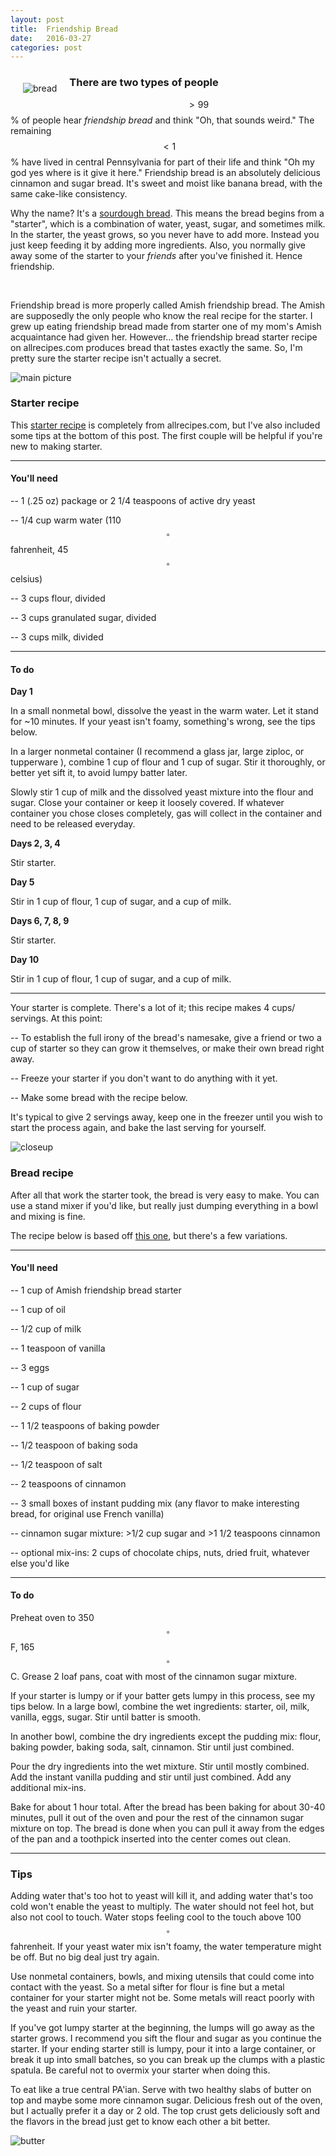 ```yaml
---
layout: post
title:  Friendship Bread
date:   2016-03-27
categories: post
---
```


<img src="/assets/bigbread.jpg" alt="bread" style="float: left; margin: 20px">

### There are two types of people

$$>99$$% of people hear *friendship bread* and think "Oh, that sounds weird." The remaining $$<1$$% have lived in central Pennsylvania for part of their life and think "Oh my god yes where is it give it here." Friendship bread is an absolutely delicious cinnamon and sugar bread. It's sweet and moist like banana bread, with  the same cake-like consistency.

Why the name? It's a [sourdough bread](http://www222.pair.com/sjohn/blueroom/sour.htm). This means the bread begins from a "starter", which is a combination of water, yeast, sugar, and sometimes milk. In the starter, the yeast grows, so you never have to add more. Instead you just keep feeding it by adding more ingredients. Also, you normally give away some of the starter to your *friends* after you've finished it. Hence friendship.


&nbsp;

Friendship bread is more properly called Amish friendship bread. The Amish are supposedly the only people who know the real recipe for the starter. I grew up eating friendship bread made from starter one of my mom's Amish acquaintance had given her. However... the friendship bread starter recipe on allrecipes.com produces bread that tastes exactly the same. So, I'm pretty sure the starter recipe isn't actually a secret.

![main picture](\assets\sidebread.jpg)

### Starter recipe

This [starter recipe](http://allrecipes.com/recipe/7063/amish-friendship-bread-starter/) is completely from allrecipes.com, but I've also included some tips at the bottom of this post. The first couple will be helpful if you're new to making starter.

----

#### You'll need

-- 1 (.25 oz) package or 2 1/4 teaspoons of active dry yeast

-- 1/4 cup warm water (110$$^{\circ}$$ fahrenheit, 45$$^{\circ}$$ celsius)

-- 3 cups flour, divided

-- 3 cups granulated sugar, divided

-- 3 cups milk, divided

----

#### To do


**Day 1**

In a small nonmetal bowl, dissolve the yeast in the warm water. Let it stand for ~10 minutes. If your yeast isn't foamy, something's wrong, see the tips below.

In a larger nonmetal container (I recommend a glass jar, large ziploc, or tupperware ), combine 1 cup of flour and 1 cup of sugar. Stir it thoroughly, or better yet sift it, to avoid lumpy batter later.

Slowly stir 1 cup of milk and the dissolved yeast mixture into the flour and sugar. Close your container or keep it loosely covered. If whatever container you chose closes completely, gas will collect in the container and need to be released everyday.

**Days 2, 3, 4**

Stir starter.

**Day 5**

Stir in 1 cup of flour, 1 cup of sugar, and a cup of milk.

**Days 6, 7, 8, 9**

Stir starter.

**Day 10**

Stir in 1 cup of flour, 1 cup of sugar, and a cup of milk.

----


Your starter is complete. There's a lot of it; this recipe makes 4 cups/ servings. At this point:

-- To establish the full irony of the bread's namesake, give a friend or two a cup of starter so they can grow it themselves, or make their own bread right away.

-- Freeze your starter if you don't want to do anything with it yet.

-- Make some bread with the recipe below.

 It's typical to give 2 servings away, keep one in the freezer until you wish to start the process again, and bake the last serving for yourself.

 ![closeup](\assets\closeup.jpg)


### Bread recipe

After all that work the starter took, the bread is very easy to make. You can use a stand mixer if you'd like, but really just dumping everything in a bowl and mixing is fine.

The recipe below is based off [this one](http://www.friendshipbreadkitchen.com/recipe-amish-friendship-bread/), but there's a few variations.

---

#### You'll need

-- 1 cup of Amish friendship bread starter

-- 1 cup of oil

-- 1/2 cup of milk

-- 1 teaspoon of vanilla

-- 3 eggs

-- 1 cup of sugar

-- 2 cups of flour

-- 1 1/2 teaspoons of baking powder

-- 1/2 teaspoon of baking soda

-- 1/2 teaspoon of salt

-- 2 teaspoons of cinnamon

-- 3 small boxes of instant pudding mix (any flavor to make interesting bread, for original use French vanilla)

-- cinnamon sugar mixture: >1/2 cup sugar and >1 1/2 teaspoons cinnamon

-- optional mix-ins: 2 cups of chocolate chips, nuts, dried fruit, whatever else you'd like

---

#### To do

Preheat oven to 350$$^{\circ}$$ F, 165$$^{\circ}$$ C. Grease 2 loaf pans, coat with most of the cinnamon sugar mixture.

If your starter is lumpy or if your batter gets lumpy in this process, see my tips below. In a large bowl, combine the wet ingredients: starter, oil, milk, vanilla, eggs, sugar. Stir until batter is smooth.

In another bowl, combine the dry ingredients except the pudding mix: flour, baking powder, baking soda, salt, cinnamon.  Stir until just combined.

Pour the dry ingredients into the wet mixture. Stir until mostly combined. Add the instant vanilla pudding and stir until just combined. Add any additional mix-ins.

Bake for about 1 hour total. After the bread has been baking for about 30-40 minutes, pull it out of the oven and pour the rest of the cinnamon sugar mixture on top. The bread is done when you can pull it away from the edges of the pan and a toothpick inserted into the center comes out clean.

---

### Tips

Adding water that's too hot to yeast will kill it, and adding water that's too cold won't enable the yeast to multiply. The water should not feel hot, but also not cool to touch. Water stops feeling cool to the touch above 100$$^{\circ}$$ fahrenheit. If your yeast water mix isn't foamy, the water temperature might be off. But no big deal just try again.

Use nonmetal containers, bowls, and mixing utensils that could come into contact with the yeast. So a metal sifter for flour is fine but a metal container for your starter might not be. Some metals will react poorly with the yeast and ruin your starter.

If you've got lumpy starter at the beginning, the lumps will go away as the starter grows. I recommend you sift the flour and sugar as you continue the starter. If your ending starter still is lumpy, pour it into a large container, or break it up into small batches, so you can break up the clumps with a plastic spatula. Be careful not to overmix your starter when doing this.

To eat like a true central PA'ian. Serve with two healthy slabs of butter on top and maybe some more cinnamon sugar. Delicious fresh out of the oven, but I actually prefer it a day or 2 old. The top crust gets deliciously soft and the flavors in the bread just get to know each other a bit better.

![butter](\assets\butter.jpg)
